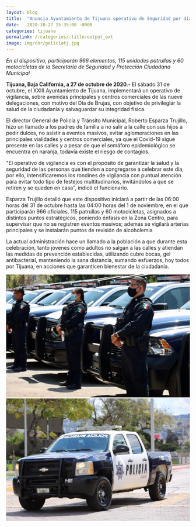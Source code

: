 ```yaml
---
layout: blog
title:  "Anuncia Ayuntamiento de Tijuana operativo de Seguridad por día de Brujas"
date:   2020-10-27 15:35:00 -0000
categories: tijuana
permalink: /:categories/:title:output_ext
image: img/cnr/policiatj.jpg
---
```


 *En el dispositivo, participarán 966 elementos, 115 unidades patrullas y 60 motocicletas de la Secretaría de Seguridad y Protección Ciudadana Municipal*

**Tijuana, Baja California, a 27 de octubre de 2020**.- El sábado 31 de octubre, el XXIII Ayuntamiento de Tijuana, implementará un operativo de vigilancia, sobre avenidas principales y centros comerciales de las nueve delegaciones, con motivo del Día de Brujas, con objetivo de privilegiar la salud de la ciudadanía y salvaguardar su integridad física.

El director General de Policía y Tránsito Municipal, Roberto Esparza Trujillo, hizo un llamado a los padres de familia a no salir a la calle con sus hijos a pedir dulces, no asistir a eventos masivos, evitar aglomeraciones en las principales vialidades y centros comerciales, ya que el Covid-19 sigue presente en las calles y a pesar de que el semáforo epidemiológico se encuentra en naranja, todavía existe el riesgo de contagios.

"El operativo de vigilancia es con el propósito de garantizar la salud y la seguridad de las personas que tienden a congregarse a celebrar este día, por ello, intensificaremos los rondines de vigilancia con puntual atención para evitar todo tipo de festejos multitudinarios, invitándolos a que se retiren y se queden en casa", indicó el funcionario.

Esparza Trujillo detalló que este dispositivo iniciará a partir de las 06:00 horas del 31 de octubre hasta las 04:00 horas del 1 de noviembre, en el que participarán 966 oficiales, 115 patrullas y 60 motocicletas, asignados a distintos puntos estratégicos, poniendo énfasis en la Zona Centro, para supervisar que no se registren eventos masivos; además se vigilará arterias principales y se instalarán puntos de revisión de alcoholemia 

La actual administración hace un llamado a la población a que durante esta celebración, tanto jóvenes como adultos no salgan a las calles y atiendan las medidas de prevención establecidas, utilizando cubre bocas, gel antibacterial, manteniendo la sana distancia, sumando esfuerzos, hoy todos por Tijuana, en acciones que garanticen bienestar de la ciudadanía.

<div id="carouselExampleSlidesOnly" class="carousel slide" data-ride="carousel">
  <div class="carousel-inner">
    <div class="carousel-item active">
       <img class="d-block w-100" src="/img/cnr/policiatj.jpg" loading="lazy"  alt="Uso del cubrebocas">
    </div>
    <div class="carousel-item">
      <img class="d-block w-100" src="/img/cnr/policiatj1.jpg" loading="lazy"  alt="Medicion de temperatura">
    </div>
  </div>
</div>